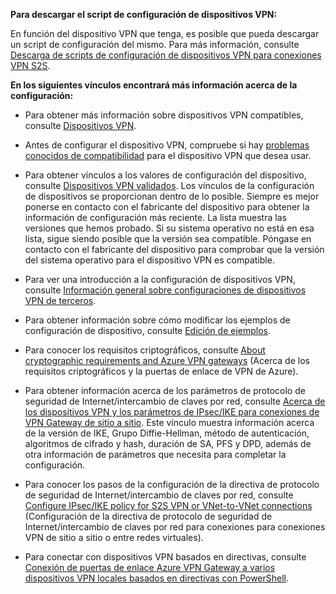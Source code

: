 **Para descargar el script de configuración de dispositivos VPN:**

En función del dispositivo VPN que tenga, es posible que pueda descargar un script de configuración del mismo. Para más información, consulte [Descarga de scripts de configuración de dispositivos VPN para conexiones VPN S2S](../articles/vpn-gateway/vpn-gateway-download-vpndevicescript.md).

**En los siguientes vínculos encontrará más información acerca de la configuración:**

- Para obtener más información sobre dispositivos VPN compatibles, consulte [Dispositivos VPN](../articles/vpn-gateway/vpn-gateway-about-vpn-devices.md).

- Antes de configurar el dispositivo VPN, compruebe si hay [problemas conocidos de compatibilidad](../articles/vpn-gateway/vpn-gateway-about-vpn-devices.md#known) para el dispositivo VPN que desea usar.

- Para obtener vínculos a los valores de configuración del dispositivo, consulte [Dispositivos VPN validados](../articles/vpn-gateway/vpn-gateway-about-vpn-devices.md#devicetable). Los vínculos de la configuración de dispositivos se proporcionan dentro de lo posible. Siempre es mejor ponerse en contacto con el fabricante del dispositivo para obtener la información de configuración más reciente. La lista muestra las versiones que hemos probado. Si su sistema operativo no está en esa lista, sigue siendo posible que la versión sea compatible. Póngase en contacto con el fabricante del dispositivo para comprobar que la versión del sistema operativo para el dispositivo VPN es compatible.

- Para ver una introducción a la configuración de dispositivos VPN, consulte [Información general sobre configuraciones de dispositivos VPN de terceros](../articles/vpn-gateway/vpn-gateway-3rdparty-device-config-overview.md).

- Para obtener información sobre cómo modificar los ejemplos de configuración de dispositivo, consulte [Edición de ejemplos](../articles/vpn-gateway/vpn-gateway-about-vpn-devices.md#editing).

- Para conocer los requisitos criptográficos, consulte [About cryptographic requirements and Azure VPN gateways](../articles/vpn-gateway/vpn-gateway-about-compliance-crypto.md) (Acerca de los requisitos criptográficos y la puertas de enlace de VPN de Azure).

- Para obtener información acerca de los parámetros de protocolo de seguridad de Internet/intercambio de claves por red, consulte [Acerca de los dispositivos VPN y los parámetros de IPsec/IKE para conexiones de VPN Gateway de sitio a sitio](../articles/vpn-gateway/vpn-gateway-about-vpn-devices.md#ipsec). Este vínculo muestra información acerca de la versión de IKE, Grupo Diffie-Hellman, método de autenticación, algoritmos de cifrado y hash, duración de SA, PFS y DPD, además de otra información de parámetros que necesita para completar la configuración.

- Para conocer los pasos de la configuración de la directiva de protocolo de seguridad de Internet/intercambio de claves por red, consulte [Configure IPsec/IKE policy for S2S VPN or VNet-to-VNet connections](../articles/vpn-gateway/vpn-gateway-ipsecikepolicy-rm-powershell.md) (Configuración de la directiva de protocolo de seguridad de Internet/intercambio de claves por red para conexiones para conexiones VPN de sitio a sitio o entre redes virtuales).

- Para conectar con dispositivos VPN basados en directivas, consulte [Conexión de puertas de enlace Azure VPN Gateway a varios dispositivos VPN locales basados en directivas con PowerShell](../articles/vpn-gateway/vpn-gateway-connect-multiple-policybased-rm-ps.md).
